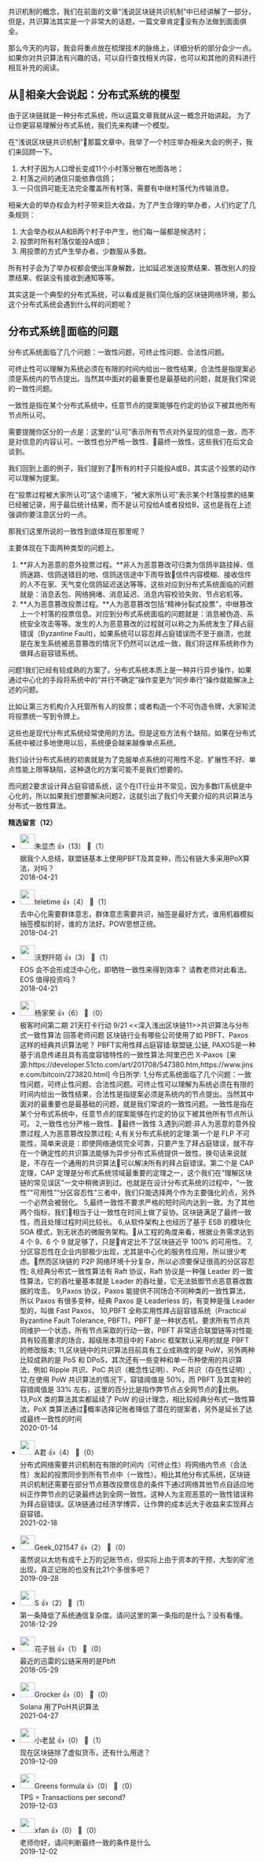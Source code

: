 共识机制的概念，我们在前面的文章“浅说区块链共识机制”中已经讲解了一部分，但是，共识算法其实是一个非常大的话题，一篇文章肯定没有办法做到面面俱全。

那么今天的内容，我会将重点放在梳理技术的脉络上，详细分析的部分会少一点。如果你对共识算法有兴趣的话，可以自行查找相关内容，也可以和其他的资料进行相互补充的阅读。

## 从相亲大会说起：分布式系统的模型

由于区块链就是一种分布式系统，所以这篇文章我就从这一概念开始讲起。 为了让你更容易理解分布式系统，我们先来构建一个模型。

在“浅说区块链共识机制”那篇文章中，我举了一个村庄举办相亲大会的例子，我们来回顾一下。

1. 大村子因为人口增长变成11个小村落分散在地图各地；
2. 村落之间的通信只能依靠信鸽；
3. 一只信鸽可能无法完全覆盖所有村落，需要有中继村落代为传输消息。

相亲大会的举办权会为村子带来巨大收益，为了产生合理的举办者，人们约定了几条规则：

1. 大会举办权从A和B两个村子中产生，他们每一届都是候选村；
2. 投票时所有村落仅能投A或B；
3. 用投票的方式产生举办者，少数服从多数。

所有村子会为了举办权都会使出浑身解数，比如延迟发送投票结果、篡改别人的投票结果、假装没有接收到通知等等。

其实这是一个典型的分布式系统，可以看成是我们简化版的区块链网络环境，那么这个分布式系统会遇到什么样的问题呢？

## 分布式系统面临的问题

分布式系统面临了几个问题：一致性问题，可终止性问题、合法性问题。

可终止性可以理解为系统必须在有限的时间内给出一致性结果，合法性是指提案必须是系统内的节点提出。当然其中面对的最重要也是最基础的问题，就是我们常说的一致性问题。

一致性是指在某个分布式系统中，任意节点的提案能够在约定的协议下被其他所有节点所认可。

需要提醒你区分的一点是：这里的“认可”表示所有节点对外呈现的信息一致，而不是对信息的内容认可。一致性也分严格一致性、最终一致性，这些我们在后文会谈到。

我们回到上面的例子，我们提到了所有的村子只能投A或B，其实这个投票的动作可以理解为提案。

在“投票过程被大家所认可”这个语境下，“被大家所认可”表示某个村落投票的结果已经被记录，用于最后统计结果，而不是认可投给A或者投给B，这也是我在上述强调你要注意区分的一点。

那我们这里所说的一致性到底体现在那里呢？

主要体现在下面两种类型的问题上。

1. **非人为恶意的意外投票过程。**非人为恶意篡改可归类为信鸽半路挂掉、信鸽迷路、信鸽送错目的地、信鸽送信途中下雨导致信件内容模糊、接收信件的人不在家、天气变化信鸽延迟送达等等。这些对应到分布式系统面临的问题就是：消息丢包、网络拥堵、消息延迟、消息内容校验失败、节点宕机等。
2. **人为恶意篡改投票过程。**人为恶意篡改包括“精神分裂式投票”，中继篡改上一个村落的投票信息。对应到分布式系统面临的问题就是：消息被伪造、系统安全攻击等等。发生的人为恶意篡改的过程就可以称之为系统发生了拜占庭错误（Byzantine Fault)，如果系统可以容忍拜占庭错误而不至于崩溃，也就是在发生系统被恶意篡改的情况下仍然可以达成一致，我们将这样系统称作为做拜占庭容错系统。

问题1我们已经有较成熟的方案了。分布式系统本质上是一种并行异步操作，如果通过中心化的手段将系统中的“并行不确定”操作变更为“同步串行”操作就能解决上述的问题。

比如让第三方机构介入托管所有人的投票；或者构造一个不可伪造令牌，大家轮流将投票统一写到令牌上。

这些也是现代分布式系统经常使用的方法。但是这些方法有个缺陷，如果在分布式系统中被过多地使用以后，系统便会越来越像单点系统。

我们设计分布式系统的初衷就是为了克服单点系统的可用性不足、扩展性不好、单点性能上限等缺陷，这种退化的方案可能不是我们想要的。

而问题2要求设计拜占庭容错系统，这个在IT行业并不常见，因为多数IT系统是中心化的，所以如果我们想要解决问题2，这就引出了我们今天要介绍的共识算法与分布式一致性算法。
<div><strong>精选留言（12）</strong></div><ul>
<li><img src="https://static001.geekbang.org/account/avatar/00/10/5e/2b/df3983e2.jpg" width="30px"><span>朱显杰</span> 👍（13） 💬（1）<div>据我个人总结，联盟链基本上使用PBFT及其变种，而公有链大多采用PoX算法，对吗？</div>2018-04-21</li><br/><li><img src="https://static001.geekbang.org/account/avatar/00/10/60/b8/82acc94d.jpg" width="30px"><span>teletime</span> 👍（4） 💬（1）<div>去中心化需要群体意志，群体意志需要共识，抽签是最好方式，谁用机器模拟抽签模拟的好，谁的方法好。POW思想正统。</div>2018-04-21</li><br/><li><img src="https://static001.geekbang.org/account/avatar/00/10/75/c3/deae021f.jpg" width="30px"><span>沃野阡陌</span> 👍（3） 💬（1）<div>EOS 会不会形成泛中心化，即牺牲一致性来得到效率？ 请教老师对此看法。 EOS 值得投资吗？</div>2018-04-21</li><br/><li><img src="http://thirdwx.qlogo.cn/mmopen/vi_32/g1icQRbcv1QvJ5U8Cqk0ZqMH5PcMTXcZ8TpS5utE4SUzHcnJA3FYGelHykpzTfDh55ehE8JO9Zg9VGSJW7Wxibxw/132" width="30px"><span>杨家荣</span> 👍（6） 💬（0）<div>极客时间第二期
21天打卡行动 9&#47;21
&lt;&lt;深入浅出区块链11&gt;&gt;共识算法与分布式一致性算法
回答老师问题
区块链行业有哪些公司使用了如 PBFT、Paxos 这样的经典共识算法呢？
PBFT实用性拜占庭容错:联盟链,公链,
PAXOS是一种基于消息传递且具有高度容错特性的一致性算法:阿里巴巴 X-Paxos 
[来源:https:&#47;&#47;developer.51cto.com&#47;art&#47;201708&#47;547380.htm,https:&#47;&#47;www.jinse.com&#47;bitcoin&#47;273820.html]
今日所学:
1,分布式系统面临了几个问题：一致性问题，可终止性问题、合法性问题。可终止性可以理解为系统必须在有限的时间内给出一致性结果，合法性是指提案必须是系统内的节点提出。当然其中面对的最重要也是最基础的问题，就是我们常说的一致性问题。一致性是指在某个分布式系统中，任意节点的提案能够在约定的协议下被其他所有节点所认可。
2,一致性也分严格一致性、最终一致性
3,遇到问题:非人为恶意的意外投票过程,人为恶意篡改投票过程;
4,有关分布式系统的定理:第一个是 FLP 不可能性，简单来说是：即使网络通信完全可靠，只要产生了拜占庭错误，就不存在一个确定性的共识算法能够为异步分布式系统提供一致性。换句话来说就是，不存在一个通用的共识算法可以解决所有的拜占庭错误。第二个是 CAP 定理，CAP 定理是分布式系统领域最重要的定理之一，这个我们在“理解区块链的常见误区”一文中稍微讲到过。也就是在设计分布式系统的过程中，“一致性”“可用性”“分区容忍性”三者中，我们只能选择两个作为主要强化的点，另外一个必然会被弱化。
5,最终一致性不要求严格的短时间内达到一致。为了其他两个指标，我们相当于让一致性在时间上做了妥协。区块链满足了最终一致性，而且处理过程时间比较长。
6,从软件架构上也经历了基于 ESB 的模块化 SOA 模式，到无状态的微服务架构。从工程的角度来看，根据业务需求达到 4 个 9、6 个 9 就足够了，只是肯定比不了区块链近乎 100% 的可用性。
7,分区容忍性在企业内部极少出现，尤其是中心化的服务性应用，所以很少考虑。然而区块链的 P2P 网络环境十分复杂，所以必须要保证很高的分区容忍性;
8,经典分布式一致性算法有 Raft 协议，Raft 协议是一种强 Leader 的一致性算法，它的吞吐量基本就是 Leader 的吞吐量，它无法抵御节点恶意篡改数据的攻击。
9,Paxos 协议，Paxos 能提供不同场合不同种类的一致性算法，所以 Paxos 有很多变种，经典 Paxos 是 Leaderless 的，有变种是强 Leader 型的，叫做 Fast Paxos，
10,PBFT 全称实用性拜占庭容错系统（Practical Byzantine Fault Tolerance, PBFT)，PBFT 是一种状态机，要求所有节点共同维护一个状态，所有节点采取的行动一致，PBFT 非常适合联盟链等对性能具有较高要求的场合，超级账本项目中的 Fabric 框架默认采用的就是 PBFT 的修改版本;
11,区块链中的共识算法目前具有工业成熟度的是 PoW，另外两种比较成熟的是 PoS 和 DPoS，其次还有一些变种和单一币种使用的共识算法，例如 Ripple 共识、PoC 共识（概念性证明）、PoE 共识（存在性证明）,
12,在使用 PoW 共识算法的情况下，容错阈值是 50%，而 PBFT 及其变种的容错阈值是 33% 左右，这里的百分比是指作弊节点占全网节点的比例。
13,PoX 类的算法其实都延续了 PoW 的设计理念，相比较经典分布式一致性算法，PoX 类算法通过概率选择记账者降低了潜在的提案者，另外是延长了达成最终一致性的时间
</div>2020-01-14</li><br/><li><img src="https://static001.geekbang.org/account/avatar/00/1d/9a/89/babe8b52.jpg" width="30px"><span>A君</span> 👍（4） 💬（0）<div>分布式网络需要共识机制在有限的时间内（可终止性）将网络内节点（合法性）发起的投票同步到所有节点中（一致性）。相比其他分布式系统，区块链共识机制还需要在部分节点篡改投票信息的条件下通过网络其他节点自适应地纠正作弊节点的记录最终达到全网一致性。这种人为主观恶意的一致性错误称为拜占庭错误。区块链通过经济学博弈，让作弊的成本远大于收益来实现拜占庭容错。</div>2021-02-18</li><br/><li><img src="" width="30px"><span>Geek_021547</span> 👍（2） 💬（0）<div> 虽然说以太坊有成千上万的记账节点，但实际上由于资本的干预，大型的矿池出现，真正记账的也没有比21个多很多吧？</div>2019-09-28</li><br/><li><img src="https://static001.geekbang.org/account/avatar/00/14/a8/f6/ec25b3af.jpg" width="30px"><span>S</span> 👍（2） 💬（1）<div>第一条降低了系统通信复杂度。请问这里的第一条指的是什么？没有看懂。</div>2018-12-29</li><br/><li><img src="https://static001.geekbang.org/account/avatar/00/10/62/0a/26d00cb9.jpg" width="30px"><span>花子翁</span> 👍（1） 💬（0）<div>最近的迅雷的公链采用的是Pbft</div>2018-05-29</li><br/><li><img src="" width="30px"><span>Grocker</span> 👍（0） 💬（0）<div>Solana 用了PoH共识算法</div>2021-04-27</li><br/><li><img src="https://static001.geekbang.org/account/avatar/00/13/2f/f4/2dede51a.jpg" width="30px"><span>小老鼠</span> 👍（0） 💬（1）<div>现在区块链除了虚拟货币，还有什么用途？</div>2019-12-09</li><br/><li><img src="https://static001.geekbang.org/account/avatar/00/19/d0/51/066c1e3e.jpg" width="30px"><span>Greens formula</span> 👍（0） 💬（0）<div>TPS = Transactions per second?</div>2019-12-03</li><br/><li><img src="https://static001.geekbang.org/account/avatar/00/14/11/4b/fa64f061.jpg" width="30px"><span>xfan</span> 👍（0） 💬（0）<div>老师你好，请问判断最终一致的条件是什么</div>2019-12-02</li><br/>
</ul>